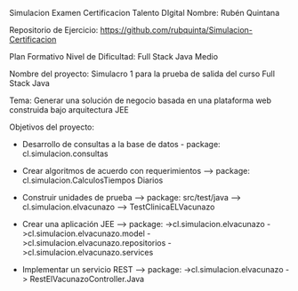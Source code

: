 Simulacion Examen Certificacion Talento DIgital
Nombre: Rubén Quintana

Repositorio de Ejercicio: https://github.com/rubquinta/Simulacion-Certificacion

Plan Formativo Nivel de Dificultad:
Full Stack Java Medio

Nombre del proyecto:
Simulacro 1 para la prueba de
salida del curso Full Stack Java

Tema: Generar una solución de negocio basada en una
plataforma web construida bajo arquitectura JEE

Objetivos del proyecto:
- Desarrollo de consultas a la base de datos 
      - package: cl.simulacion.consultas
- Crear algoritmos de acuerdo con requerimientos 
      --> package: cl.simulacion.CalculosTiempos Diarios
- Construir unidades de prueba 
      --> package: src/test/java  --> cl.simulacion.elvacunazo --> TestClinicaELVacunazo
- Crear una aplicación JEE 
      --> package: 
          ->cl.simulacion.elvacunazo
          ->cl.simulacion.elvacunazo.model
          ->cl.simulacion.elvacunazo.repositorios
          ->cl.simulacion.elvacunazo.services
    
- Implementar un servicio REST 
      --> package: 
          ->cl.simulacion.elvacunazo -> RestElVacunazoController.Java
